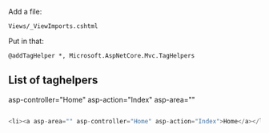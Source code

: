 Add a file:

````
Views/_ViewImports.cshtml 

```` 

Put in that:

`````
@addTagHelper *, Microsoft.AspNetCore.Mvc.TagHelpers

`````


## List of taghelpers

asp-controller="Home" 
asp-action="Index"
asp-area=""

```` C#

<li><a asp-area="" asp-controller="Home" asp-action="Index">Home</a></li>

````
